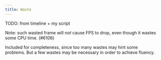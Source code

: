 ```yaml
---
title: Waste
---
```


TODO: from timeline + my script

Note: such wasted frame will *not* cause FPS to drop, even though it wastes some CPU time. (#6106)

Included for completeness, since too many wastes may hint some problems. But a few wastes may be necessary in order to
achieve fluency.
